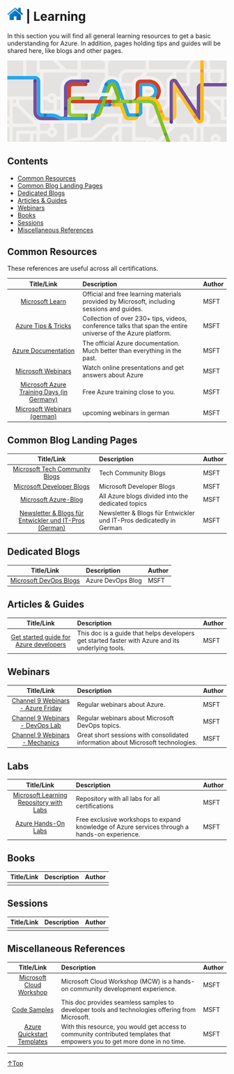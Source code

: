 # [![Home](/img/home.png)](../README.md "Home") | Learning
In this section you will find all general learning resources to get a basic understanding for Azure. 
In addition, pages holding tips and guides will be shared here, like blogs and other pages.

![Learning](/img/learning.png)

## Contents
- [Common Resources](#common-resource)
- [Common Blog Landing Pages](#common-blog-landing-pages)
- [Dedicated Blogs](#dedicated-blogs)
- [Articles & Guides](#articles-&-guides)
- [Webinars](#webinars)
- [Books](#books)
- [Sessions](#sessions)
- [Miscellaneous References](#miscellaneous-references)

## Common Resources

These references are useful across all certifications.

|                                                            Title/Link                                                             | Description                                                                                                 | Author |
| :-------------------------------------------------------------------------------------------------------------------------------: | :---------------------------------------------------------------------------------------------------------- | :----- |
|                                    [Microsoft Learn](https://docs.microsoft.com/en-us/learn/)                                     | Official and free learning materials provided by Microsoft, including sessions and guides.                  | MSFT   |
|                              [Azure Tips & Tricks](https://microsoft.github.io/AzureTipsAndTricks/)                               | Collection of over 230+ tips, videos, conference talks that span the entire universe of the Azure platform. | MSFT   |
|                                  [Azure Documentation](https://docs.microsoft.com/en-us/azure/)                                   | The official Azure documentation. Much better than everything in the past.                                  | MSFT   |
|                        [Microsoft Webinars ](https://azure.microsoft.com/en-us/overview/webinars-search/)                         | Watch online presentations and get answers about Azure                                                      | MSFT   |
| [Microsoft Azure Training Days (in Germany)](https://www.microsoft.com/de-de/techwiese/events/microsoft-azure-training-days.aspx) | Free Azure training close to you.                                                                           | MSFT   |
|                       [Microsoft Webinars (german)](https://www.microsoft.com/de-de/webinare/default.aspx)                        | upcoming webinars in german                                                                                 | MSFT   |

## Common Blog Landing Pages
|                                                         Title/Link                                                          | Description                                                         | Author |
| :-------------------------------------------------------------------------------------------------------------------------: | :------------------------------------------------------------------ | :----- |
|             [Microsoft Tech Community Blogs](https://techcommunity.microsoft.com/t5/custom/page/page-id/Blogs)              | Tech Community Blogs                                                | MSFT   |
|                                [Microsoft Developer Blogs](https://devblogs.microsoft.com/)                                 | Microsoft Developer Blogs                                           | MSFT   |
|                               [Microsoft Azure-Blog](https://azure.microsoft.com/de-de/blog/)                               | All Azure blogs divided into the dedicated topics                   | MSFT   |
| [Newsletter & Blogs für Entwickler und IT-Pros (German)](https://www.microsoft.com/de-de/techwiese/newsletter/default.aspx) | Newsletter & Blogs für Entwickler und IT-Pros dedicatedly in German | MSFT   |

## Dedicated Blogs
|                                           Title/Link                                           | Description       | Author |
| :--------------------------------------------------------------------------------------------: | :---------------- | :----- |
| [Microsoft DevOps Blogs](https://techcommunity.microsoft.com/t5/azure-devops/bg-p/AzureDevOps) | Azure DevOps Blog | MSFT   |

## Articles & Guides 
|                                                       Title/Link                                                        | Description                                                                                       | Author |
| :---------------------------------------------------------------------------------------------------------------------: | :------------------------------------------------------------------------------------------------ | :----- |
| [Get started guide for Azure developers](https://docs.microsoft.com/en-us/azure/guides/developer/azure-developer-guide) | This doc is a guide that helps developers get started faster with Azure and its underlying tools. | MSFT   |

## Webinars
|                                    Title/Link                                     | Description                                                                      | Author |
| :-------------------------------------------------------------------------------: | :------------------------------------------------------------------------------- | :----- |
| [Channel 9 Webinars - Azure Friday](https://channel9.msdn.com/Shows/Azure-Friday) | Regular webinars about Azure.                                                    | MSFT   |
|   [Channel 9 Webinars - DevOps Lab](https://channel9.msdn.com/Shows/DevOps-Lab)   | Regular webinars about Microsoft DevOps topics.                                  | MSFT   |
|    [Channel 9 Webinars - Mechanics](https://channel9.msdn.com/Shows/Mechanics)    | Great short sessions with consolidated information about Microsoft technologies. | MSFT   |

## Labs
|                                   Title/Link                                    | Description                                                                                   | Author |
| :-----------------------------------------------------------------------------: | :-------------------------------------------------------------------------------------------- | :----- |
| [Microsoft Learning Repository with Labs](https://github.com/MicrosoftLearning) | Repository with all labs for all certifications                                               | MSFT   |
| [Azure Hands-On Labs](https://www.microsoft.com/en-ca/sites/azurehands-onlabs/) | Free exclusive workshops to expand knowledge of Azure services through a hands-on experience. | MSFT   |


## Books
| Title/Link | Description | Author |
| :--------: | :---------- | :----- |
|            |             |        |

## Sessions
| Title/Link | Description | Author |
| :--------: | :---------- | :----- |
|            |             |        |

## Miscellaneous References
|                                      Title/Link                                      | Description                                                                                                                | Author |
| :----------------------------------------------------------------------------------: | :------------------------------------------------------------------------------------------------------------------------- | :----- |
|           [Microsoft Cloud Workshop](https://microsoftcloudworkshop.com/)            | Microsoft Cloud Workshop (MCW) is a hands-on community development experience.                                             | MSFT   |
|   [Code Samples](https://docs.microsoft.com/en-us/samples/browse/?products=azure)    | This doc provides seamless samples to developer tools and technologies offering from Microsoft.                            | MSFT   |
| [Azure Quickstart Templates](https://azure.microsoft.com/en-us/resources/templates/) | With this resource, you would get access to community contributed templates that empowers you to get more done in no time. | MSFT   |



___
 <a href="#top" title="Back to the top.">↑Top</a>